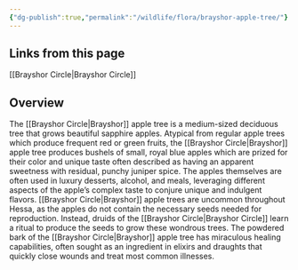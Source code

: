 ```yaml
---
{"dg-publish":true,"permalink":"/wildlife/flora/brayshor-apple-tree/"}
---
```


## Links from this page
[[Brayshor Circle\|Brayshor Circle]]
## Overview
The [[Brayshor Circle\|Brayshor]] apple tree is a medium-sized deciduous tree that grows beautiful sapphire apples. Atypical from regular apple trees which produce frequent red or green fruits, the [[Brayshor Circle\|Brayshor]] apple tree produces bushels of small, royal blue apples which are prized for their color and unique taste often described as having an apparent sweetness with residual, punchy juniper spice. The apples themselves are often used in luxury desserts, alcohol, and meals, leveraging different aspects of the apple’s complex taste to conjure unique and indulgent flavors. [[Brayshor Circle\|Brayshor]] apple trees are uncommon throughout Hessa, as the apples do not contain the necessary seeds needed for reproduction. Instead, druids of the [[Brayshor Circle\|Brayshor Circle]] learn a ritual to produce the seeds to grow these wondrous trees. The powdered bark of the [[Brayshor Circle\|Brayshor]] apple tree has miraculous healing capabilities, often sought as an ingredient in elixirs and draughts that quickly close wounds and treat most common illnesses.